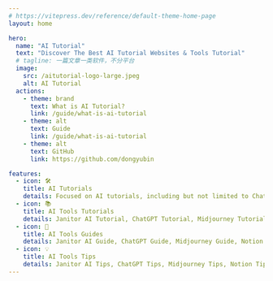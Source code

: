 ```yaml
---
# https://vitepress.dev/reference/default-theme-home-page
layout: home

hero:
  name: "AI Tutorial"
  text: "Discover The Best AI Tutorial Websites & Tools Tutorial"
  # tagline: 一篇文章一类软件，不分平台
  image:
    src: /aitutorial-logo-large.jpeg
    alt: AI Tutorial
  actions:
    - theme: brand
      text: What is AI Tutorial?
      link: /guide/what-is-ai-tutorial
    - theme: alt
      text: Guide
      link: /guide/what-is-ai-tutorial
    - theme: alt
      text: GitHub
      link: https://github.com/dongyubin

features:
  - icon: 🛠️
    title: AI Tutorials
    details: Focused on AI tutorials, including but not limited to ChatGPT (OpenAI), Midjourney, Notion, Gemini, Zapier, etc.
  - icon: 📚
    title: AI Tools Tutorials
    details: Janitor AI Tutorial, ChatGPT Tutorial, Midjourney Tutorial, Notion Tutorial, Gemini Tutorial, Zapier Tutorial, Claude Tutorial, etc.
  - icon: 📖
    title: AI Tools Guides
    details: Janitor AI Guide, ChatGPT Guide, Midjourney Guide, Notion Guide, Gemini Guide, Zapier Guide, Claude Guide, etc.
  - icon: 💡
    title: AI Tools Tips
    details: Janitor AI Tips, ChatGPT Tips, Midjourney Tips, Notion Tips, Gemini Tips, Zapier Tips, etc.
---
```


